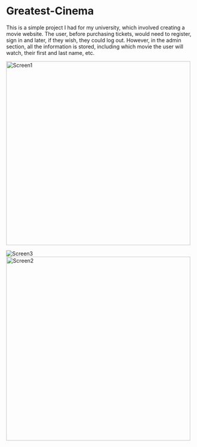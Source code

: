 # Greatest-Cinema
This is a simple project I had for my university, which involved creating a movie website. The user, before purchasing tickets, would need to register, sign in and later, if they wish, they could log out. However, in the admin section, all the information is stored, including which movie the user will watch, their first and last name, etc.

<img width="493" alt="Screen1" src="https://github.com/user-attachments/assets/3872046a-f31a-441d-980b-cbb8b81ffa0b">

![Screen3](https://github.com/user-attachments/assets/7a2ba61a-7ce3-481e-810d-c67bb6b3cd78)
<img width="493" alt="Screen2" src="https://github.com/user-attachments/assets/7d23ff15-136e-4969-acfb-36b2a2f7376c">

